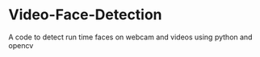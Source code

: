 # Video-Face-Detection
A code to detect run time faces on webcam and videos using python and opencv
